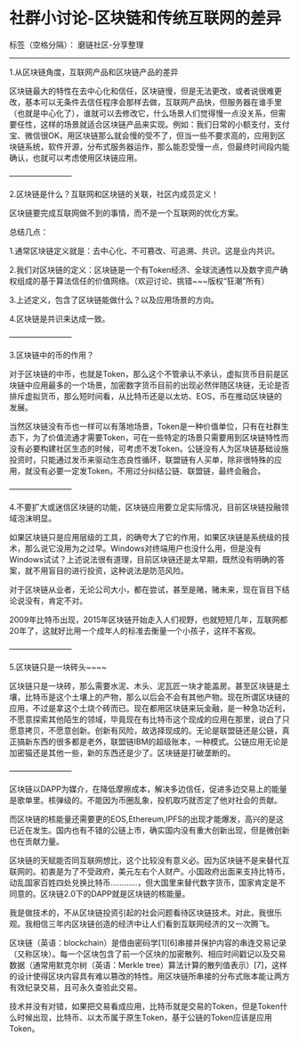 ﻿# 社群小讨论-区块链和传统互联网的差异

标签（空格分隔）： 磨链社区-分享整理


---


1.从区块链角度，互联网产品和区块链产品的差异




区块链最大的特性在去中心化和信任，区块链慢，但是无法更改，或者说很难更改，基本可以无条件去信任程序会那样去做，互联网产品快，但服务器在谁手里（也就是中心化了），谁就可以去修改它，什么场景人们觉得慢一点没关系，但需要任性，这样的场景就适合区块链产品来实现。例如：我们日常的小额支付，支付宝、微信很OK，用区块链那么就会慢的受不了，但当一些不要求高的，应用到区块链系统，软件开源，分布式服务器运作，那么能忍受慢一点，但最终时间段内能确认，也就可以考虑使用区块链应用。



————————


2.区块链是什么？互联网和区块链的关联，社区内成员定义！


 


区块链要完成互联网做不到的事情，而不是一个互联网的优化方案。

总结几点：

1.通常区块链定义就是：去中心化、不可篡改、可追溯、共识。这是业内共识。

2.我们对区块链的定义：区块链是一个有Token经济、全球流通性以及数字资产确权组成的基于算法信任的价值网络。（欢迎讨论、挑错~~~版权“狂潮”所有）

3.上述定义，包含了区块链能做什么？以及应用场景的方向。

4.区块链是共识来达成一致。


————————


3.区块链中的币的作用？




对于区块链的中币，也就是Token，那么这个不管承认不承认，虚拟货币目前是区块链中应用最多的一个场景，加密数字货币目前的出现必然伴随区块链，无论是否排斥虚拟货币，那么短时间看，从比特币还是以太坊、EOS，币在推动区块链的发展。

当然区块链没有币也一样可以有落地场景，Token是一种价值单位，只有在社群生态下，为了价值流通才需要Token，可在一些特定的场景只需要用到区块链特性而没有必要构建社区生态的时候，可考虑不发Token。公链没有人为区块链基础设施投资时，只能通过发币来驱动生态良性循环，联盟链有人买单，除非很特殊的应用，就没有必要一定发Token。不用过分纠结公链、联盟链，最终会融合。


————————



4.不要扩大或迷信区块链的功能，区块链应用要立足实际情况，目前区块链投融领域泡沫明显。


如果区块链只是应用层级的工具，的确夸大了它的作用，如果区块链是系统级的技术，那么说它没用为之过早。Windows对终端用户也没什么用，但是没有Windows试试？上述说法很有道理，目前区块链还是太早期，既然没有明确的答案，就不用盲目的进行投资，这种说法是防范风险。

对于区块链从业者，无论公司大小，都在尝试，甚至是赌，赌未来，现在盲目下结论说没有，肯定不对。

2009年比特币出现，2015年区块链开始走入人们视野，也就短短几年，互联网都20年了，这就好比用一个成年人的标准去衡量一个小孩子，这样不客观。



————————


5.区块链只是一块砖头~~~~


区块链只是一块砖，那么需要水泥、木头、泥瓦匠一块才能盖房。甚至区块链是土壤，比特币是这个土壤上的产物，那么以后会不会有其他产物。现在所谓区块链的应用，不过是拿这个土烧个砖而已。现在都用区块链来玩金融，是一种急功近利，不愿意探索其他陌生的领域，毕竟现在有比特币这个现成的应用在那里，说白了只愿意拷贝，不愿意创新。创新有风险，故选择现成的。无论是联盟链还是公链，真正搞新东西的很多都是老外，联盟链IBM的超级账本，一种模式。公链应用无论是加密猫还是其他一些，新的东西还是少了。区块链是打破垄断的。



————————



区块链以DAPP为媒介，在降低摩擦成本，解决多边信任，促进多边交易上的能量是歌单里。核弹级的。不能因为币圈乱象，投机取巧就否定了他对社会的贡献。

而区块链的核能量还需要更的EOS,Ethereum,IPFS的出现才能爆发，高兴的是这已近在发生。国内也有不错的公链上市，确实国内没有重大创新出现，但是微创新也在贡献力量。

区块链的天赋能否同互联网想比，这个比较没有意义必。因为区块链不是来替代互联网的。初衷是为了不受政府，美元左右个人财产。小国政府出面来支持比特币，动乱国家百姓四处兑换比特币…………，但大国里来替代数字货币，国家肯定是不同意的。区块链2.0下的DAPP就是区块链的核能量。

我是做技术的，不从区块链投资引起的社会问题看待区块链技术。对此，我很乐观。我相信三年内区块链创造的经济中让人们看到互联网经济的又一次腾飞。

区块链（英语：blockchain）是借由密码学[1][6]串接并保护内容的串连交易记录（又称区块）。每一个区块包含了前一个区块的加密散列、相应时间戳记以及交易数据（通常用默克尔树（英语：Merkle tree）算法计算的散列值表示）[7]，这样的设计使得区块内容具有难以篡改的特性。用区块链所串接的分布式账本能让两方有效纪录交易，且可永久查验此交易。


技术并没有对错，如果把交易看成应用，比特币就是交易的Token，但是Token什么时候出现，比特币、以太币属于原生Token，基于公链的Token应该是应用Token。



